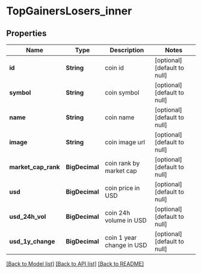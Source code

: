 # TopGainersLosers_inner
## Properties

| Name | Type | Description | Notes |
|------------ | ------------- | ------------- | -------------|
| **id** | **String** | coin id | [optional] [default to null] |
| **symbol** | **String** | coin symbol | [optional] [default to null] |
| **name** | **String** | coin name | [optional] [default to null] |
| **image** | **String** | coin image url | [optional] [default to null] |
| **market\_cap\_rank** | **BigDecimal** | coin rank by market cap | [optional] [default to null] |
| **usd** | **BigDecimal** | coin price in USD | [optional] [default to null] |
| **usd\_24h\_vol** | **BigDecimal** | coin 24h volume in USD | [optional] [default to null] |
| **usd\_1y\_change** | **BigDecimal** | coin 1 year change in USD | [optional] [default to null] |

[[Back to Model list]](../README.md#documentation-for-models) [[Back to API list]](../README.md#documentation-for-api-endpoints) [[Back to README]](../README.md)

